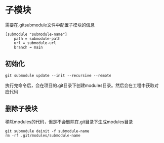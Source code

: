 # 子模块

需要在.gitsubmodule文件中配置子模块的信息
```
[submodule "submodule-name"]
	path = submodule-path
	url = submodule-url
    branch = main
```

## 初始化
```
git submodule update --init --recursive --remote
```
执行完命令后，会在项目的.git目录下创建modules目录。然后会在工程中获取对应代码

## 删除子模块
移除modules的代码，但是不会删除在.git目录下生成modules目录
```
git submodule deinit -f submodule-name
rm -rf .git/modules/submodule-name
```